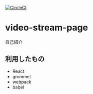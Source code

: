[![CircleCI](https://circleci.com/gh/j138/only-my-profile.svg?style=svg)](https://circleci.com/gh/j138/only-my-profile)

# video-stream-page
自己紹介

## 利用したもの

- React
- grommet
- webpack
- babel
